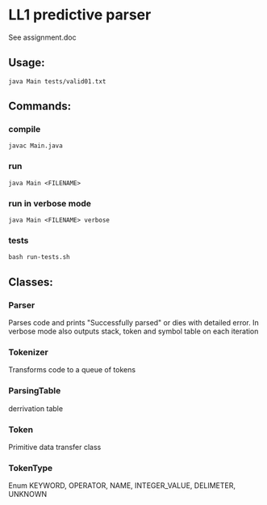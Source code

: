 # LL1 predictive parser

See assignment.doc

## Usage:
    java Main tests/valid01.txt

## Commands:
### compile
    javac Main.java
### run
    java Main <FILENAME>
### run in verbose mode
    java Main <FILENAME> verbose
### tests
    bash run-tests.sh

## Classes:
### Parser
Parses code and prints "Successfully parsed" or dies with detailed error. In verbose mode also outputs stack, token and symbol table on each iteration
### Tokenizer
Transforms code to a queue of tokens
### ParsingTable
derrivation table
### Token
Primitive data transfer class
### TokenType
Enum KEYWORD, OPERATOR, NAME, INTEGER_VALUE, DELIMETER, UNKNOWN
